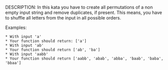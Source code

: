 DESCRIPTION:
In this kata you have to create all permutations of a non empty input string and remove duplicates, if present. This means, you have to shuffle all letters from the input in all possible orders.

Examples:

```
* With input 'a'
* Your function should return: ['a']
* With input 'ab'
* Your function should return ['ab', 'ba']
* With input 'aabb'
* Your function should return ['aabb', 'abab', 'abba', 'baab', 'baba', 'bbaa']
```